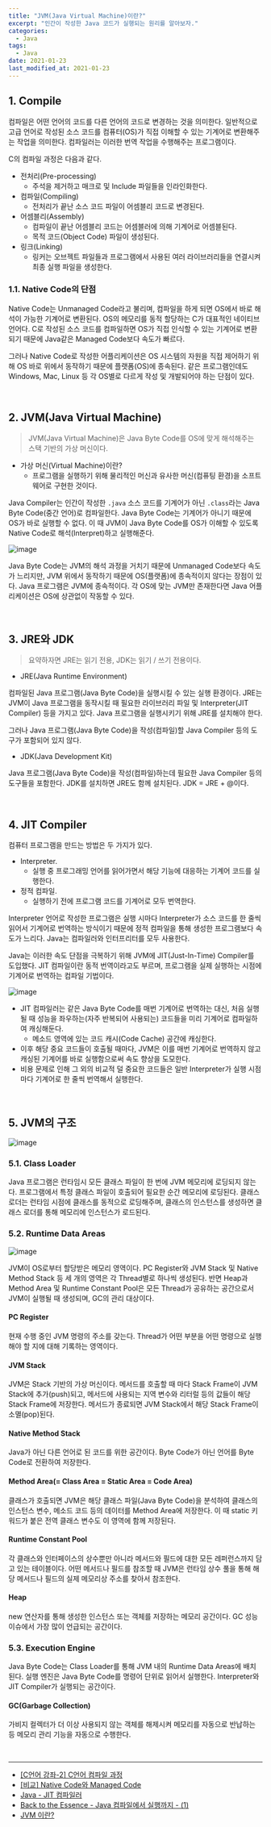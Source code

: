 ```yaml
---
title: "JVM(Java Virtual Machine)이란?"
excerpt: "인간이 작성한 Java 코드가 실행되는 원리를 알아보자."
categories:
  - Java
tags:
  - Java
date: 2021-01-23
last_modified_at: 2021-01-23
---
```


## 1. Compile

컴파일은 어떤 언어의 코드를 다른 언어의 코드로 변경하는 것을 의미한다. 일반적으로 고급 언어로 작성된 소스 코드를 컴퓨터(OS)가 직접 이해할 수 있는 기계어로 변환해주는 작업을 의미한다. 컴파일러는 이러한 번역 작업을 수행해주는 프로그램이다.

C의 컴파일 과정은 다음과 같다.

* 전처리(Pre-processing)
  * 주석을 제거하고 매크로 및 Include 파일들을 인라인화한다.
* 컴파일(Compiling)
  * 전처리가 끝난 소스 코드 파일이 어셈블리 코드로 변경된다.
* 어셈블리(Assembly)
  * 컴파일이 끝난 어셈블리 코드는 어셈블러에 의해 기계어로 어셈블된다.
  * 목적 코드(Object Code) 파일이 생성된다.
* 링크(Linking)
  * 링커는 오브젝트 파일들과 프로그램에서 사용된 여러 라이브러리들을 연결시켜 최종 실행 파일을 생성한다.

### 1.1. Native Code의 단점

Native Code는 Unmanaged Code라고 불리며, 컴파일을 하게 되면 OS에서 바로 해석이 가능한 기계어로 변환된다. OS의 메모리를 동적 할당하는 C가 대표적인 네이티브 언어다. C로 작성된 소스 코드를 컴파일하면 OS가 직접 인식할 수 있는 기계어로 변환되기 때문에 Java같은 Managed Code보다 속도가 빠르다.

그러나 Native Code로 작성한 어플리케이션은 OS 시스템의 자원을 직접 제어하기 위해 OS 바로 위에서 동작하기 때문에 플랫폼(OS)에 종속된다. 같은 프로그램인데도 Windows, Mac, Linux 등 각 OS별로 다르게 작성 및 개발되어야 하는 단점이 있다.

<br>

## 2. JVM(Java Virtual Machine)

> JVM(Java Virtual Machine)은 Java Byte Code를 OS에 맞게 해석해주는 스택 기반의 가상 머신이다.

* 가상 머신(Virtual Machine)이란?
  * 프로그램을 실행하기 위해 물리적인 머신과 유사한 머신(컴퓨팅 환경)을 소프트웨어로 구현한 것이다.

Java Compiler는 인간이 작성한 ``.java`` 소스 코드를 기계어가 아닌 ``.class``라는 Java Byte Code(중간 언어)로 컴파일한다. Java Byte Code는 기계어가 아니기 때문에 OS가 바로 실행할 수 없다. 이 때 JVM이 Java Byte Code를 OS가 이해할 수 있도록 Native Code로 해석(Interpret)하고 실행해준다.

![image](https://user-images.githubusercontent.com/56240505/105574872-a9d40500-5daa-11eb-8cbe-63d2fcb76ca2.png)

Java Byte Code는 JVM의 해석 과정을 거치기 때문에 Unmanaged Code보다 속도가 느리지만, JVM 위에서 동작하기 때문에 OS(플랫폼)에 종속적이지 않다는 장점이 있다. Java 프로그램은 JVM에 종속적이다. 각 OS에 맞는 JVM만 존재한다면 Java 어플리케이션은 OS에 상관없이 작동할 수 있다.

<br>

## 3. JRE와 JDK

> 요약하자면 JRE는 읽기 전용, JDK는 읽기 / 쓰기 전용이다.

* JRE(Java Runtime Environment)

컴파일된 Java 프로그램(Java Byte Code)을 실행시킬 수 있는 실행 환경이다. JRE는 JVM이 Java 프로그램을 동작시킬 때 필요한 라이브러리 파일 및 Interpreter(JIT Compiler) 등을 가지고 있다. Java 프로그램을 실행시키기 위해 JRE를 설치해야 한다.

그러나 Java 프로그램(Java Byte Code)을 작성(컴파일)할 Java Compiler 등의 도구가 포함되어 있지 않다.

* JDK(Java Development Kit)

Java 프로그램(Java Byte Code)을 작성(컴파일)하는데 필요한 Java Compiler 등의 도구들을 포함한다. JDK를 설치하면 JRE도 함께 설치된다. JDK = JRE + @이다.

<br>

## 4. JIT Compiler

컴퓨터 프로그램을 만드는 방법은 두 가지가 있다.

* Interpreter.
  * 실행 중 프로그래밍 언어를 읽어가면서 해당 기능에 대응하는 기계어 코드를 실행한다.
* 정적 컴파일.
  * 실행하기 전에 프로그램 코드를 기계어로 모두 번역한다.

Interpreter 언어로 작성한 프로그램은 실행 시마다 Interpreter가 소스 코드를 한 줄씩 읽어서 기계어로 번역하는 방식이기 때문에 정적 컴파일을 통해 생성한 프로그램보다 속도가 느리다. Java는 컴파일러와 인터프리터를 모두 사용한다.

Java는 이러한 속도 단점을 극복하기 위해 JVM에 JIT(Just-In-Time) Compiler를 도입했다. JIT 컴파일이란 동적 번역이라고도 부르며, 프로그램을 실제 실행하는 시점에 기계어로 번역하는 컴파일 기법이다.

![image](https://user-images.githubusercontent.com/56240505/105577983-5f5d8300-5dc0-11eb-85ce-8a286286cc9b.png)

* JIT 컴파일러는 같은 Java Byte Code를 매번 기계어로 번역하는 대신, 처음 실행될 때 성능을 좌우하는(자주 반복되어 사용되는) 코드들을 미리 기계어로 컴파일하여 캐싱해둔다.
  * 메소드 영역에 있는 코드 캐시(Code Cache) 공간에 캐싱한다.
* 이후 해당 중요 코드들이 호출될 때마다, JVM은 이를 매번 기계어로 번역하지 않고 캐싱된 기계어를 바로 실행함으로써 속도 향상을 도모한다.
* 비용 문제로 인해 그 외의 비교적 덜 중요한 코드들은 일반 Interpreter가 실행 시점마다 기계어로 한 줄씩 번역해서 실행한다.

<br>

## 5. JVM의 구조

![image](https://user-images.githubusercontent.com/56240505/105575987-194df280-5db3-11eb-9f21-332c3e2f48ce.png)

### 5.1. Class Loader

Java 프로그램은 런타임시 모든 클래스 파일이 한 번에 JVM 메모리에 로딩되지 않는다. 프로그램에서 특정 클래스 파일이 호출되어 필요한 순간 메모리에 로딩된다. 클래스 로더는 런타임 시점에 클래스를 동적으로 로딩해주며, 클래스의 인스턴스를 생성하면 클래스 로더를 통해 메모리에 인스턴스가 로드된다.

### 5.2. Runtime Data Areas

![image](https://user-images.githubusercontent.com/56240505/105578747-b6b22200-5dc5-11eb-885f-6ce2beccf6b9.png)

JVM이 OS로부터 할당받은 메모리 영역이다. PC Register와 JVM Stack 및 Native Method Stack 등 세 개의 영역은 각 Thread별로 하나씩 생성된다. 반면 Heap과 Method Area 및 Runtime Constant Pool은 모든 Thread가 공유하는 공간으로서 JVM이 실행될 때 생성되며, GC의 관리 대상이다.

#### PC Register

현재 수행 중인 JVM 명령의 주소를 갖는다. Thread가 어떤 부분을 어떤 명령으로 실행해야 할 지에 대해 기록하는 영역이다.

#### JVM Stack

JVM은 Stack 기반의 가상 머신이다. 메서드를 호출할 때 마다 Stack Frame이 JVM Stack에 추가(push)되고, 메서드에 사용되는 지역 변수와 리터럴 등의 값들이 해당 Stack Frame에 저장한다. 메서드가 종료되면 JVM Stack에서 해당 Stack Frame이 소멸(pop)된다.

#### Native Method Stack

Java가 아닌 다른 언어로 된 코드를 위한 공간이다. Byte Code가 아닌 언어를 Byte Code로 전환하여 저장한다.

#### Method Area(= Class Area = Static Area = Code Area)

클래스가 호출되면 JVM은 해당 클래스 파일(Java Byte Code)을 분석하여 클래스의 인스턴스 변수, 메소드 코드 등의 데이터를 Method Area에 저장한다. 이 때 static 키워드가 붙은 전역 클래스 변수도 이 영역에 함께 저장된다.

#### Runtime Constant Pool

각 클래스와 인터페이스의 상수뿐만 아니라 메서드와 필드에 대한 모든 레퍼런스까지 담고 있는 테이블이다. 어떤 메서드나 필드를 참조할 때 JVM은 런타임 상수 풀을 통해 해당 메서드나 필드의 실제 메모리상 주소를 찾아서 참조한다.

#### Heap

new 연산자를 통해 생성한 인스턴스 또는 객체를 저장하는 메모리 공간이다. GC 성능 이슈에서 가장 많이 언급되는 공간이다.

### 5.3. Execution Engine

Java Byte Code는 Class Loader를 통해 JVM 내의 Runtime Data Areas에 배치된다. 실행 엔진은 Java Byte Code를 명령어 단위로 읽어서 실행한다. Interpreter와 JIT Compiler가 실행되는 공간이다.

#### GC(Garbage Collection)

가비지 컬렉터가 더 이상 사용되지 않는 객체를 해제시켜 메모리를 자동으로 반납하는 등 메모리 관리 기능을 자동으로 수행한다.

<br>

---

* [[C언어 강좌-2] C언어 컴파일 과정](https://gracefulprograming.tistory.com/16)
* [[비교] Native Code와 Managed Code](https://sonan.tistory.com/31)
* [Java - JIT 컴파일러](https://medium.com/@ahn428/java-jit-%EC%BB%B4%ED%8C%8C%EC%9D%BC%EB%9F%AC-c7d068e29f45)
* [Back to the Essence - Java 컴파일에서 실행까지 - (1)](https://homoefficio.github.io/2019/01/31/Back-to-the-Essence-Java-%EC%BB%B4%ED%8C%8C%EC%9D%BC%EC%97%90%EC%84%9C-%EC%8B%A4%ED%96%89%EA%B9%8C%EC%A7%80-1/)
* [JVM 이란?](https://medium.com/@lazysoul/jvm-%EC%9D%B4%EB%9E%80-c142b01571f2)
